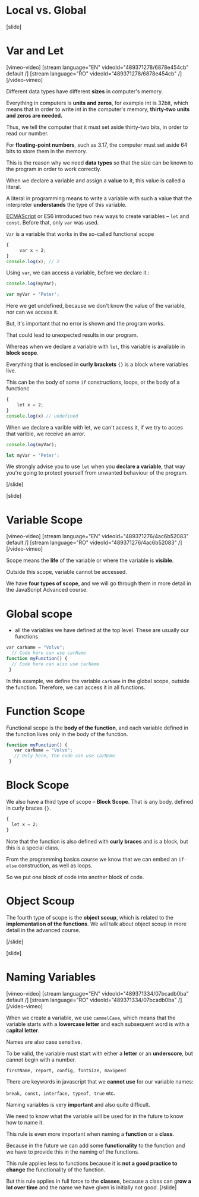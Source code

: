 # Local vs. Global

[slide]


# Var and Let

[vimeo-video]
[stream language="EN" videoId="489371278/6878e454cb" default /]
[stream language="RO" videoId="489371278/6878e454cb"  /]
[/video-vimeo]

Different data types have different **sizes** in computer's memory.

Everything in computers is **units and zeros**, for example int is 32bit, which means that in order to write int in the computer's memory, **thirty-two units and zeros are needed.**

Thus, we tell the computer that it must set aside thirty-two bits, in order to read our number.

For **floating-point numbers**, such as 3.17, the computer must set aside 64 bits to store them in the memory.

This is the reason why we need **data types** so that the size can be known to the program in order to work correctly.

When we declare a variable and assign a **value** to it, this value is called a literal.

A literal in programming means to write a variable with such a value that the interpreter **understands** the type of this variable.

[ECMAScript](https://en.wikipedia.org/wiki/ECMAScript) or ES6 introduced two new ways to create variables – `let` and `const`. Before that, only `var` was used.

`Var` is a variable that works in the so-called functional scope

``` JavaScript
{
     var x = 2;
}
console.log(x); // 2
```

Using `var`, we can access a variable, before we declare it.:

``` js live
console.log(myVar);

var myVar = 'Peter';
```

Here we get undefined, because we don't know the value of the variable, nor can we access it. 

But, it's important that no error is shown and the program works. 

That could lead to unexpected results in our program.

Whereas when we declare a variable with `let`, this variable is available in **block scope**.

Everything that is enclosed in **curly brackets** `{}` is a block where variables live. 

This can be the body of some `if` constructions, loops, or the body of a functionс

``` JavaScript
{
    let x = 2;
}
console.log(x) // undefined
```

When we declare a varible with let, we can't access it, if we try to acces that varible, we receive an arror.

``` js live
console.log(myVar);

let myVar = 'Peter';
```
We strongly advise you to use `let` when you **declare a variable**, that way you're going to protect yourself from unwanted behaviour of the program.

[/slide]

[slide]




# Variable Scope



[vimeo-video]
[stream language="EN" videoId="489371276/4ac6b52083" default /]
[stream language="RO" videoId="489371276/4ac6b52083"  /]
[/video-vimeo]

Scope means the **life** of the variable or where the variable is **visible**. 

Outside this scope, variable cannot be accessed.

We have **four types of scope**, and we will go through them in more detail in the JavaScript Advanced course.

# Global scope

- all the variables we have defined at the top level. These are usually our functions

``` JavaScript
var carName = "Volvo";
  // Code here can use carName
function myFunction() {
  // Code here can also use carName
 }
```

In this example, we define the variable `carName` in the global scope, outside the function. Therefore, we can access it in all functions.

# Function Scope

Functional scope is the **body of the function**, and each variable defined in the function lives only in the body of the function.

``` JavaScript
function myFunction() {
   var carName = "Volvo";
   // Only here, the code can use carName
 }
 ```

# Block Scope 

We also have a third type of scope – **Block Scope**. That is any body, defined in curly braces `{}`.
``` JavaScript
{
  let x = 2;
} 
```

Note that the function is also defined with **curly braces** and is a block, but this is a special class.

From the programming basics course we know that we can embed an `if-else` construction, as well as loops.

So we put one block of code into another block of code.

# Object Scoup

The fourth type of scope is the **object scoup**, which is related to the **implementation of the functions**. We will talk about object scoup in more detail in the advanced course.

[/slide]

[slide]

# Naming Variables

[vimeo-video]
[stream language="EN" videoId="489371334/07bcadb0ba" default /]
[stream language="RO" videoId="489371334/07bcadb0ba"  /]
[/video-vimeo]

When we create a variable, we use `cammelCase`, which means that the variable starts with a **lowercase letter** and each subsequent word is with a c**apital letter**.

Names are also case sensitive.

To be valid, the variable must start with either a **letter** or an **underscore**, but cannot begin with a number.

`firstName, report, config, fontSize, maxSpeed`

There are keywords in javascript that we **cannot use** for our variable names:

`break, const, interface, typeof, true` etc.

Naming variables is very **important** and also quite difficult.
 
We need to know what the variable will be used for in the future to know how to name it.

This rule is even more important when naming a **function** or a **class**. 

Because in the future we can add some **functionality** to the function and we have to provide this in the naming of the functions. 

This rule applies less to functions because it is **not a good practice to change** the functionality of the function.

But this rule applies in full force to the **classes**, because a class can g**row a lot over time** and the name we have given is initially not good.
[/slide]
